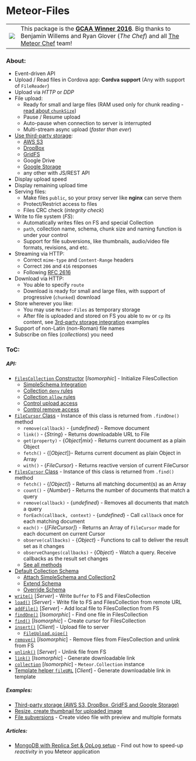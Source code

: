 Meteor-Files
========

<table>
  <tbody>
    <tr>
      <td>
        <a href="https://themeteorchef.com/blog/giant-cotton-apron-awards-show"><img src="https://s3.amazonaws.com/tmc-post-content/gcaa-2016-winner-badge.svg"></a>
      </td>
      <td>
        This package is the <strong><a href="https://themeteorchef.com/blog/giant-cotton-apron-awards-show" target="_blank">GCAA Winner 2016</a></strong>. Big thanks to Benjamin Willems and Ryan Glover (<em>The Chef</em>) and all <a href="https://themeteorchef.com" target="_blank">The Meteor Chef</a> team!
      </td>
    </tr>
  </tbody>
</table>


### About:
 - Event-driven API
 - Upload / Read files in Cordova app: __Cordva support__ (Any with support of `FileReader`)
 - Upload via *HTTP* or *DDP*
 - File upload:
    * Ready for small and large files (RAM used only for chunk reading - [read about `chunkSize`](https://github.com/VeliovGroup/Meteor-Files/wiki/Insert-(Upload)))
    * Pause / Resume upload
    * Auto-pause when connection to server is interrupted
    * Multi-stream async upload (*faster than ever*)
 - [Use third-party storage](https://github.com/VeliovGroup/Meteor-Files/wiki/Third-party-storage):
    * [AWS S3](https://github.com/VeliovGroup/Meteor-Files/wiki/AWS-S3-Integration)
    * [DropBox](https://github.com/VeliovGroup/Meteor-Files/wiki/DropBox-Integration)
    * [GridFS](https://github.com/VeliovGroup/Meteor-Files/wiki/GridFS-Integration)
    * Google Drive
    * [Google Storage](https://github.com/VeliovGroup/Meteor-Files/wiki/Google-Cloud-Storage-Integration)
    * any other with JS/REST API
 - Display upload speed
 - Display remaining upload time
 - Serving files:
    * Make files `public`, so your proxy server like __nginx__ can serve them
    * Protect/Restrict access to files
    * Files CRC check (*integrity check*)
 - Write to file system (*FS*):
    * Automatically writes files on FS and special Collection
    * `path`, collection name, schema, chunk size and naming function is under your control
    * Support for file subversions, like thumbnails, audio/video file formats, revisions, and etc.
 - Streaming via HTTP:
    * Correct `mime-type` and `Content-Range` headers
    * Correct `206` and `416` responses
    * Following [RFC 2616](https://tools.ietf.org/html/rfc2616)
 - Download via HTTP:
    * You able to specify `route`
    * Download is ready for small and large files, with support of progressive (`chunked`) download
 - Store wherever you like:
    * You may use `Meteor-Files` as temporary storage
    * After file is uploaded and stored on FS you able to `mv` or `cp` its content, see [3rd-party storage integration](https://github.com/VeliovGroup/Meteor-Files/wiki/Third-party-storage) examples
 - Support of non-Latin (non-Roman) file names
 - Subscribe on files (*collections*) you need

### ToC:
##### API:
 - [`FilesCollection` Constructor](https://github.com/VeliovGroup/Meteor-Files/wiki/Constructor) [*Isomorphic*] - Initialize FilesCollection
   * [SimpleSchema Integration](https://github.com/VeliovGroup/Meteor-Files/wiki/Constructor#attach-schema-isomorphic)
   * [Collection `deny` rules](https://github.com/VeliovGroup/Meteor-Files/wiki/Constructor#deny-collection-interaction-on-client-server)
   * [Collection `allow` rules](https://github.com/VeliovGroup/Meteor-Files/wiki/Constructor#allow-collection-interaction-on-client-server)
   * [Control upload access](https://github.com/VeliovGroup/Meteor-Files/wiki/Constructor#use-onbeforeupload-to-avoid-unauthorized-upload)
   * [Control remove access](https://github.com/VeliovGroup/Meteor-Files/wiki/Constructor#use-onbeforeremove-to-avoid-unauthorized-remove)
 - [`FileCursor` Class](https://github.com/VeliovGroup/Meteor-Files/wiki/FileCursor) - Instance of this class is returned from `.findOne()` method
   * `remove(callback)` - {*undefined*} - Remove document
   * `link()` - {*String*} - Returns downloadable URL to File
   * `get(property)` - {*Object*|*mix*} - Returns current document as a plain Object
   * `fetch()` - {[*Object*]}- Returns current document as plain Object in Array
   * `with()` - {*FileCursor*} - Returns reactive version of current FileCursor
 - [`FilesCursor` Class](https://github.com/VeliovGroup/Meteor-Files/wiki/FilesCursor) - Instance of this class is returned from `.find()` method
   * `fetch()` - {*[Object]*} - Returns all matching document(s) as an Array
   * `count()` - {*Number*} - Returns the number of documents that match a query
   * `remove(callback)` - {*undefined*} - Removes all documents that match a query
   * `forEach(callback, context)` - {*undefined*} - Call `callback` once for each matching document
   * `each()` - {*[FileCursor]*} - Returns an Array of `FileCursor` made for each document on current Cursor
   * `observe(callbacks)` - {*Object*} - Functions to call to deliver the result set as it changes
   * `observeChanges(callbacks)` - {*Object*} - Watch a query. Receive callbacks as the result set changes
   * [See all methods](https://github.com/VeliovGroup/Meteor-Files/wiki/FilesCursor)
 - [Default Collection Schema](https://github.com/VeliovGroup/Meteor-Files/wiki/Schema)
   * [Attach SimpleSchema and Collection2](https://github.com/VeliovGroup/Meteor-Files/wiki/Schema#attach-schema-recommended)
   * [Extend Schema](https://github.com/VeliovGroup/Meteor-Files/wiki/Schema#extend-default-schema)
   * [Override Schema](https://github.com/VeliovGroup/Meteor-Files/wiki/Schema#pass-your-own-schema-not-recommended)
 - [`write()`](https://github.com/VeliovGroup/Meteor-Files/wiki/Write) [*Server*] - Write `Buffer` to FS and FilesCollection
 - [`load()`](https://github.com/VeliovGroup/Meteor-Files/wiki/Load) [*Server*] - Write file to FS and FilesCollection from remote URL
 - [`addFile()`](https://github.com/VeliovGroup/Meteor-Files/wiki/addFile) [*Server*] - Add local file to FilesCollection from FS
 - [`findOne()`](https://github.com/VeliovGroup/Meteor-Files/wiki/findOne) [*Isomorphic*] - Find one file in FilesCollection
 - [`find()`](https://github.com/VeliovGroup/Meteor-Files/wiki/find) [*Isomorphic*] - Create cursor for FilesCollection
 - [`insert()`](https://github.com/VeliovGroup/Meteor-Files/wiki/Insert-(Upload)) [*Client*] - Upload file to server
   * [`FileUpload.pipe()`](https://github.com/VeliovGroup/Meteor-Files/wiki/Insert-(Upload)#piping)
 - [`remove()`](https://github.com/VeliovGroup/Meteor-Files/wiki/remove) [*Isomorphic*] - Remove files from FilesCollection and unlink from FS
 - [`unlink()`](https://github.com/VeliovGroup/Meteor-Files/wiki/unlink) [*Server*] - Unlink file from FS
 - [`link()`](https://github.com/VeliovGroup/Meteor-Files/wiki/link) [*Isomorphic*] - Generate downloadable link
 - [`collection`](https://github.com/VeliovGroup/Meteor-Files/wiki/collection) [*Isomorphic*] - `Meteor.Collection` instance
 - [Template helper `fileURL`](https://github.com/VeliovGroup/Meteor-Files/wiki/Template-Helper) [*Client*] - Generate downloadable link in template

##### Examples:
 - [Third-party storage (AWS S3, DropBox, GridFS and Google Storage)](https://github.com/VeliovGroup/Meteor-Files/wiki/Third-party-storage)
 - [Resize, create thumbnail for uploaded image](https://github.com/VeliovGroup/Meteor-Files/blob/master/demo/server/image-processing.coffee)
 - [File subversions](https://github.com/VeliovGroup/Meteor-Files/wiki/Create-and-Manage-Subversions) - Create video file with preview and multiple formats

##### Articles:
 - [MongoDB with Replica Set & OpLog setup](https://veliovgroup.com/article/2qsjtNf8NSB9XxZDh/mongodb-replica-set-with-oplog) - Find out how to speed-up *reactivity* in you Meteor application